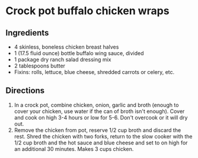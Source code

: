 Crock pot buffalo chicken wraps
===============================

Ingredients
-----------

- 4 skinless, boneless chicken breast halves
- 1 (17.5 fluid ounce) bottle buffalo wing sauce, divided
- 1 package dry ranch salad dressing mix
- 2 tablespoons butter
- Fixins: rolls, lettuce, blue cheese, shredded carrots or celery, etc.

Directions
----------

1. In a crock pot, combine chicken, onion, garlic and broth (enough to cover your chicken, use water if the can of broth isn't enough). Cover and cook on high 3-4 hours or low for 5-6. Don't overcook or it will dry out.
2. Remove the chicken from pot, reserve 1/2 cup broth and discard the rest. Shred the chicken with two forks, return to the slow cooker with the 1/2 cup broth and the hot sauce and blue cheese and set to on high for an additional 30 minutes. Makes 3 cups chicken.

